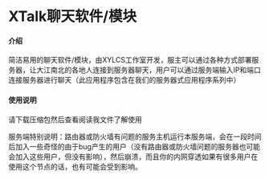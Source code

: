 # XTalk聊天软件/模块

#### 介绍

简洁易用的聊天软件/模块，由XYLCS工作室开发，服主可以通过各种方式部署服务器，让大江南北的各地人连接到服务器聊天，用户可以通过服务端输入IP和端口连接服务器进行聊天（此应用程序包含在我们的服务器式应用程序系列中）

#### 使用说明

请下载压缩包然后查看阅读我文件了解使用










服务端特别说明：路由器或防火墙有问题的服务主机运行本服务端，会在一段时间后加入一些奇怪的由于bug产生的用户（没有路由器或防火墙问题的服务器也可能会加入这些用户，但没有影响），然后崩溃，而且你的内网穿透如果有很多用户在使用这个节点的话，也有可能会受到影响。
